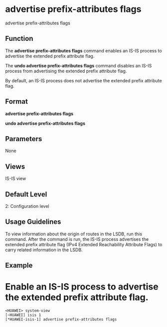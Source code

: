 advertise prefix-attributes flags
=================================

advertise prefix-attributes flags

Function
--------



The **advertise prefix-attributes flags** command enables an IS-IS process to advertise the extended prefix attribute flag.

The **undo advertise prefix-attributes flags** command disables an IS-IS process from advertising the extended prefix attribute flag.



By default, an IS-IS process does not advertise the extended prefix attribute flag.


Format
------

**advertise prefix-attributes flags**

**undo advertise prefix-attributes flags**


Parameters
----------

None

Views
-----

IS-IS view


Default Level
-------------

2: Configuration level


Usage Guidelines
----------------

To view information about the origin of routes in the LSDB, run this command. After the command is run, the IS-IS process advertises the extended prefix attribute flag (IPv4 Extended Reachability Attribute Flags) to carry related information in the LSDB.


Example
-------

# Enable an IS-IS process to advertise the extended prefix attribute flag.
```
<HUAWEI> system-view
[~HUAWEI] isis 1
[*HUAWEI-isis-1] advertise prefix-attributes flags

```